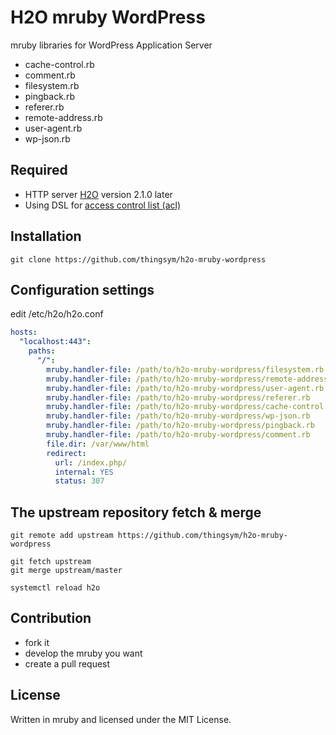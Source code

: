 # H2O mruby WordPress

mruby libraries for WordPress Application Server

* cache-control.rb
* comment.rb
* filesystem.rb
* pingback.rb
* referer.rb
* remote-address.rb
* user-agent.rb
* wp-json.rb

## Required

* HTTP server [H2O](https://h2o.examp1e.net/) version 2.1.0 later
* Using DSL for [access control list (acl)](https://h2o.examp1e.net/configure/access_control.html)

## Installation

`git clone https://github.com/thingsym/h2o-mruby-wordpress`

## Configuration settings

edit /etc/h2o/h2o.conf

```yml
hosts:
  "localhost:443":
    paths:
      "/":
        mruby.handler-file: /path/to/h2o-mruby-wordpress/filesystem.rb
        mruby.handler-file: /path/to/h2o-mruby-wordpress/remote-address.rb
        mruby.handler-file: /path/to/h2o-mruby-wordpress/user-agent.rb
        mruby.handler-file: /path/to/h2o-mruby-wordpress/referer.rb
        mruby.handler-file: /path/to/h2o-mruby-wordpress/cache-control.rb
        mruby.handler-file: /path/to/h2o-mruby-wordpress/wp-json.rb
        mruby.handler-file: /path/to/h2o-mruby-wordpress/pingback.rb
        mruby.handler-file: /path/to/h2o-mruby-wordpress/comment.rb
        file.dir: /var/www/html
        redirect:
          url: /index.php/
          internal: YES
          status: 307
```

## The upstream repository fetch & merge

```
git remote add upstream https://github.com/thingsym/h2o-mruby-wordpress

git fetch upstream
git merge upstream/master

systemctl reload h2o
```

## Contribution

* fork it
* develop the mruby you want
* create a pull request

## License

Written in mruby and licensed under the MIT License.
